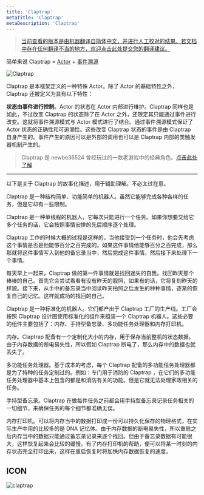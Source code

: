 ```yaml
---
title: 'Claptrap'
metaTitle: 'Claptrap'
metaDescription: 'Claptrap'
---
```


> [当前查看的版本是由机器翻译自简体中文，并进行人工校对的结果。若文档中存在任何翻译不当的地方，欢迎点击此处提交您的翻译建议。](https://crwd.in/newbeclaptrap)

简单来说 Claptrap = [Actor](/zh_Hans/2-Glossary/Actor-Pattern) + [事件溯源](/zh_Hans/2-Glossary/Event-Sourcing)

![Claptrap](/images/20190228-001.gif)

Claptrap 是本框架定义的一种特殊 Actor。除了 Actor 的基础特性之外，Claptrap 还被定义为具有以下特性：

**状态由事件进行控制**。Actor 的状态在 Actor 内部进行维护。Claptrap 同样也是如此，不过改变 Claptrap 的状态除了在 Actor 之外，还限定其只能通过事件进行改变。这就将事件溯源模式与 Actor 模式进行了结合。通过事件溯源模式保证了 Actor 状态的正确性和可追溯性。这些改变 Claptrap 状态的事件是由 Claptrap 自身产生的。事件产生的原因可以是外部的调用也可以是 Claptrap 内部的类触发器机制产生的。

> Claptrap 是 newbe36524 曾经玩过的一款老游戏中的经典角色。[点击此处了解](https://zh.moegirl.org/%E5%B0%8F%E5%90%B5%E9%97%B9)

---

以下是关于 Claptrap 的故事化描述，用于辅助理解。不必太过在意。

Claptrap 是一种结构简单、功能简单的机器人。虽然它能够完成各种各样的任务，但是它却有一些限制。

Claptrap 是一种单线程的机器人，它每次只能进行一个任务。如果你想要交给它多个任务的话，它会按照事情安排的先后顺序逐个处理。

Claptrap 工作的时候大概的过程是这样的。当他接受到一个任务时，他会先考虑这个事情是否是他能够百分之百完成的。如果这件事情他能够百分之百完成，那么那就将这件事情写入到他的备忘录当中，然后完成这件事情。然后接下来处理下一个事情。

每天早上一起来，Claptrap 做的第一件事情就是找回迷失的自我。找回昨天那个棒棒的自己。首先它会尝试看看有没有昨天的靓照，如果有的话，它将复刻昨天的样貌。接下来，从手中的备忘录当中阅读昨天拍照之后发生的种种事情，逐渐的恢复自己的记忆。这样就成功的找回的自己。

Claptrap 是一种标准化的机器人。它们都产出于 Claptrap 工厂的生产线。工厂会按照 Claptrap 设计图使用标准化的组件来组装一个 Claptrap 机器人。这些必要的组件主要包括了：内存、手持型备忘录、多功能任务处理器和内存打印机。

内存。Claptrap 配备有一个定制化大小的内存，用于保存当前整机的状态数据。由于内存数据的断电易失性，所以假如 Claptrap 断电了，那么内存中的数据也就丢失了。

多功能任务处理器。基于成本的考虑，每个 Claptrap 配备的多功能任务处理器都是为了特种的任务定制过的。例如：专门用于消防的 Claptrap ，在它们的多功能任务处理器中基本上包含的都是和消防有关的功能。但是它就无法处理家政相关的任务。

手持型备忘录。Claptrap 在做每件任务之前都会用手持型备忘录记录任务相关的一切细节，来确保任务的每个细节都准确无误。

内存打印机。可以将内存当中的数据打印成一份可以持久化保存的物理格式，在实际生产中用的比较多的是 DNA 记忆体。由于内存数据的断电易失性，所以重启之后内存当中的数据只能通过备忘录记录来逐个找回。但由于备忘录数据有可能很大，这样恢复起来会比较的缓慢。有了内存打印机的帮助，便可以将某一时刻的内存状态完全打印出来，这样在重启恢复时将加快内存数据恢复的速度。

## ICON

![claptrap](/images/claptrap_icons/claptrap.svg)
